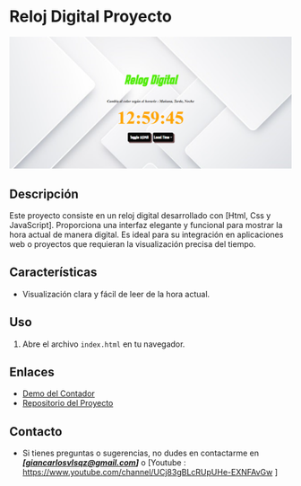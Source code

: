 # Reloj Digital Proyecto

![Reloj Digital](reloj.png)

## Descripción
Este proyecto consiste en un reloj digital desarrollado con [Html, Css y JavaScript]. Proporciona una interfaz elegante y funcional para mostrar la hora actual de manera digital. Es ideal para su integración en aplicaciones web o proyectos que requieran la visualización precisa del tiempo.

## Características
- Visualización clara y fácil de leer de la hora actual.

## Uso
1. Abre el archivo `index.html` en tu navegador.


## Enlaces
- [Demo del Contador](https://proyecto-contador-gv.netlify.app/)
- [Repositorio del Proyecto](https://github.com/Giancarlos1024/ProyectoContador)

## Contacto
- Si tienes preguntas o sugerencias, no dudes en contactarme en
***[giancarlosvlsqz@gmail.com]*** o [Youtube : https://www.youtube.com/channel/UCj83gBLcRUpUHe-EXNFAvGw ]
